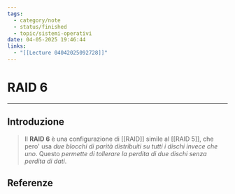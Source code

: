 ```yaml
---
tags:
  - category/note
  - status/finished
  - topic/sistemi-operativi
date: 04-05-2025 19:46:44
links:
  - "[[Lecture 04042025092728]]"
---
```

# RAID 6
---
## Introduzione
> Il **RAID 6** è una configurazione di [[RAID]] simile al [[RAID 5]], che pero' usa _due blocchi di parità distribuiti su tutti i dischi invece che uno_. Questo _permette di tollerare la perdita di due dischi senza perdita di dati_.

## Referenze